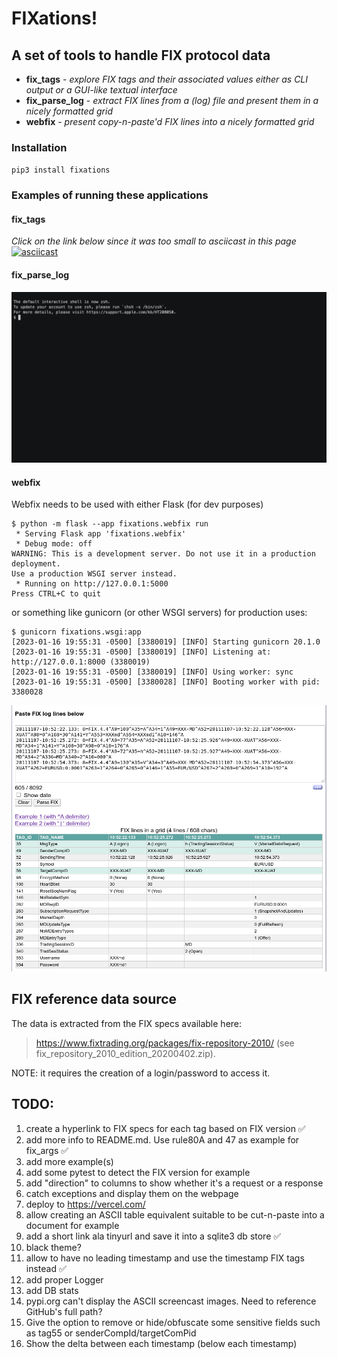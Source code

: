 # FIXations!
## A set of tools to handle FIX protocol data
 - **fix_tags** - _explore FIX tags and their associated values either as CLI output or a GUI-like textual interface_
 - **fix_parse_log** - _extract FIX lines from a (log) file and present them in a nicely formatted grid_
 - **webfix** - _present copy-n-paste'd FIX lines into a nicely formatted grid_

### Installation
`pip3 install fixations`

### Examples of running these applications
#### fix_tags
_Click on the link below since it was too small to asciicast in this page_
[![asciicast](https://asciinema.org/a/551910.svg)](https://asciinema.org/a/551910?autoplay=1&t=2)

#### fix_parse_log
![fix_parse_log_demo](images/fix_parse_log_demo.gif)

#### webfix
Webfix needs to be used with either Flask (for dev purposes) 
```commandline
$ python -m flask --app fixations.webfix run
 * Serving Flask app 'fixations.webfix'
 * Debug mode: off
WARNING: This is a development server. Do not use it in a production deployment. 
Use a production WSGI server instead.
 * Running on http://127.0.0.1:5000
Press CTRL+C to quit
```

or something like gunicorn (or other WSGI servers) for production uses:
```commandline
$ gunicorn fixations.wsgi:app
[2023-01-16 19:55:31 -0500] [3380019] [INFO] Starting gunicorn 20.1.0
[2023-01-16 19:55:31 -0500] [3380019] [INFO] Listening at: http://127.0.0.1:8000 (3380019)
[2023-01-16 19:55:31 -0500] [3380019] [INFO] Using worker: sync
[2023-01-16 19:55:31 -0500] [3380028] [INFO] Booting worker with pid: 3380028
```

![webfix_session](images/webfix_session.png)


## FIX reference data source
The data is extracted from the FIX specs available here: 

> https://www.fixtrading.org/packages/fix-repository-2010/ 
(see fix_repository_2010_edition_20200402.zip).

NOTE: it requires the creation of a login/password to access it.

## TODO:
 1. create a hyperlink to FIX specs for each tag based on FIX version :white_check_mark:
 2. add more info to README.md. Use rule80A and 47 as example for fix_args :white_check_mark:
 3. add more example(s)
 4. add some pytest to detect the FIX version for example
 5. add "direction" to columns to show whether it's a request or a response
 6. catch exceptions and display them on the webpage
 7. deploy to https://vercel.com/
 8. allow creating an ASCII table equivalent suitable to be cut-n-paste into a document for example
 9. add a short link ala tinyurl and save it into a sqlite3 db store :white_check_mark:
 10. black theme?
 11. allow to have no leading timestamp and use the timestamp FIX tags instead :white_check_mark:
 12. add proper Logger
 13. add DB stats
 14. pypi.org can't display the ASCII screencast images. Need to reference GitHub's full path?
 15. Give the option to remove or hide/obfuscate some sensitive fields such as tag55 or senderCompId/targetComPid
 16. Show the delta between each timestamp (below each timestamp)


